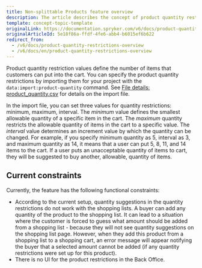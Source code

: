 ```yaml
---
title: Non-splittable Products feature overview
description: The article describes the concept of product quantity restrictions-  its types and how they can be imported
template: concept-topic-template
originalLink: https://documentation.spryker.com/v6/docs/product-quantity-restrictions-overview
originalArticleId: 5e18f86a-ffdf-4fe6-abb4-b6015ef6b622
redirect_from:
  - /v6/docs/product-quantity-restrictions-overview
  - /v6/docs/en/product-quantity-restrictions-overview
---
```


Product quantity restriction values define the number of items that customers can put into the cart. You can specify the product quantity restrictions by importing them for your project with the `data:import:product-quantity` command. See [File details: product_quantity.csv](/docs/scos/dev/data-import/{{page.version}}/data-import-categories/merchandising-setup/product-merchandising/file-details-product-quantity.csv.html) for details on the import file. 

In the import file, you can set three values for quantity restrictions: minimum, maximum, interval. 
The *minimum* value defines the smallest allowable quantity of a specific item in the cart. The *maximum* quantity restricts the allowable quantity of items in the cart to a specific value. The *interval* value determines an increment value by which the quantity can be changed. For example, if you specify minimum quantity as 5, interval as 3, and maximum quantity as 14, it means that a user can put 5, 8, 11, and 14 items to the cart. If a user puts an unacceptable quantity of items to cart, they will be suggested to buy another, allowable, quantity of items.

## Current constraints
Currently, the feature has the following functional constraints:
* According to the current setup, quantity suggestions in the quantity restrictions do not work with the shopping lists. A buyer can add any quantity of the product to the shopping list. It can lead to a situation where the customer is forced to guess what amount should be added from a shopping list - because they will not see quantity suggestions on the shopping list page. However, when they add this product from a shopping list to a shopping cart, an error message will appear notifying the buyer that a selected amount cannot be added (if any quantity restrictions were set up for this product).
* There is no UI for the product restrictions in the Back Office.



